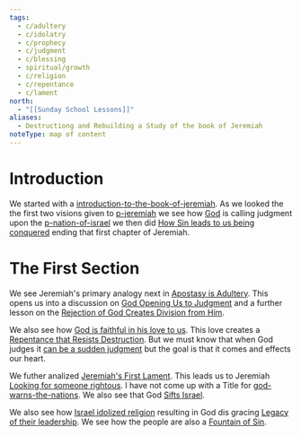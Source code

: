 ```yaml
---
tags:
  - c/adultery
  - c/idolatry
  - c/prophecy
  - c/judgment
  - c/blessing
  - spiritual/growth
  - c/religion
  - c/repentance
  - c/lament
north:
  - "[[Sunday School Lessons]]"
aliases:
  - Destructiong and Rebuilding a Study of the book of Jeremiah
noteType: map of content
---
```

# Introduction
We started with a [introduction-to-the-book-of-jeremiah](introduction-to-the-book-of-jeremiah.md). As we looked the the first two visions given to [p-jeremiah](../p-jeremiah.md) we see how [God](God.md) is calling judgment upon the [p-nation-of-israel](../p-nation-of-israel.md) we then did [How Sin leads to us being conquered](How%20Sin%20leads%20to%20us%20being%20conquered.md) ending that first chapter of Jeremiah.

# The First Section
We see Jeremiah's primary analogy next in [Apostasy is Adultery](apostasy-is-adultry.md). This opens us into a discussion on [God Opening Us to Judgment](god-opening-us-to-judgment.md) and a further lesson on the [Rejection of God Creates Division from Him](rejection-of-god-creates-division-from-him.md).

We also see how [God is faithful in his love to us](god-being-faithful-despite-our-wandering.md). This love creates a [Repentance that Resists Destruction](repentance-resists-destruction.md). But we must know that when God judges it [can be a sudden judgment](judgement-comes-swiftly.md) but the goal is that it comes and effects our heart.

We futher analized [Jeremiah's First Lament](jeremiahs-first-lament.md). This leads us to Jeremiah [Looking for someone rightous](no-one-rightous-in-isreal.md). I have not come up with a Title for [god-warns-the-nations](god-warns-the-nations.md). We also see that God [Sifts Israel](the-sifting-of-israel.md).

We also see how [Israel idolized religion](when-religion-becomes-an-idol.md) resulting in God dis gracing [Legacy of their leadership](god-destroys-the-leaders-legacy.md). We see how the people are also a [Fountain of Sin](./a-review-at-fountains.md).
